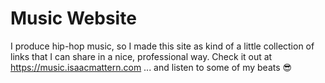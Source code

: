 # Music Website

I produce hip-hop music, so I made this site as kind of a little collection of links that I can share in a nice, professional way. Check it out at https://music.isaacmattern.com ... and listen to some of my beats 😎
